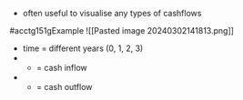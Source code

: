 - often useful to visualise any types of cashflows

#acctg151gExample 
![[Pasted image 20240302141813.png]]
- time = different years (0, 1, 2, 3)
- + = cash inflow
- - = cash outflow